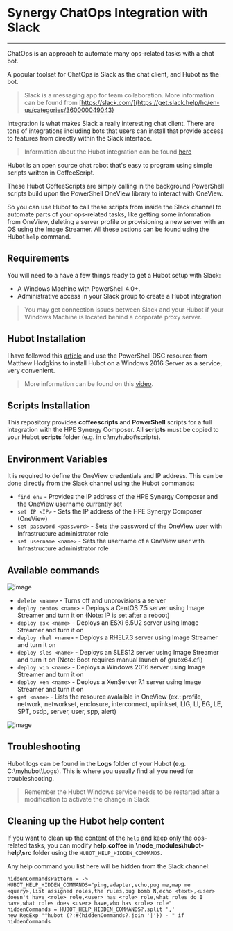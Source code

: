 # Synergy ChatOps Integration with Slack
----

ChatOps is an approach to automate many ops-related tasks with a chat bot. 

A popular toolset for ChatOps is Slack as the chat client, and Hubot as the bot.

> Slack is a messaging app for team collaboration. More information can be found from [https://slack.com/](https://get.slack.help/hc/en-us/categories/360000049043)

Integration is what makes Slack a really interesting chat client. There are tons of integrations including bots that users can install that provide access to features from directly within the Slack interface. 

> Information about the Hubot integration can be found [here](https://slack.com/apps/A0F7XDU93-hubot)
 
Hubot is an open source chat robot that's easy to program using simple scripts written in CoffeeScript. 

These Hubot CoffeeScripts are simply calling in the background PowerShell scripts build upon the PowerShell OneView library to interact with OneView. 

So you can use Hubot to call these scripts from inside the Slack channel to automate parts of your ops-related tasks, like getting some information from OneView, deleting a server profile or provisioning a new server with an OS using the Image Streamer. All these actions can be found using the Hubot ``help`` command.

## Requirements
You will need to a have a few things ready to get a Hubot setup with Slack:

* A Windows Machine with PowerShell 4.0+. 
* Administrative access in your Slack group to create a Hubot integration

> You may get connection issues between Slack and your Hubot if your Windows Machine is located behind a corporate proxy server.


## Hubot Installation
I have followed this [article](https://hodgkins.io/chatops-on-windows-with-hubot-and-powershell) and use the PowerShell DSC resource from Matthew Hodgkins to install Hubot on a Windows 2016 Server as a service, very convenient. 
> More information can be found on this [video](https://www.youtube.com/watch?v=Gh-vYprIo7c).

## Scripts Installation
This repository provides **coffeescripts** and **PowerShell** scripts for a full integration with the HPE Synergy Composer. 
All **scripts** must be copied to your Hubot **scripts** folder (e.g. in c:\myhubot\scripts).  

## Environment Variables
It is required to define the OneView credentials and IP address. This can be done directly from the Slack channel using the Hubot commands: 
 
* `find env` - Provides the IP address of the HPE Synergy Composer and the OneView username currently set  
* `set IP <IP>` - Sets the IP address of the HPE Synergy Composer (OneView)
* `set password <password>` - Sets the password of the OneView user with Infrastructure administrator role  
* `set username <name>` - Sets the username of a OneView user with Infrastructure administrator role

## Available commands
![image](https://user-images.githubusercontent.com/13134334/59289144-aa6f6480-8c75-11e9-80f4-1e3341990573.png)
* `delete <name>` - Turns off and unprovisions a server
* `deploy centos <name>` - Deploys a CentOS 7.5 server using Image Streamer and turn it on (Note: IP is set after a reboot)
* `deploy esx <name>` - Deploys an ESXi 6.5U2 server using Image Streamer and turn it on
* `deploy rhel <name>` - Deploys a RHEL7.3 server using Image Streamer and turn it on
* `deploy sles <name>` - Deploys an SLES12 server using Image Streamer and turn it on (Note: Boot requires manual launch of grubx64.efi)
* `deploy win <name>` - Deploys a Windows 2016 server using Image Streamer and turn it on
* `deploy xen <name>` - Deploys a XenServer 7.1 server using Image Streamer and turn it on
* `get <name>` - Lists the resource avalaible in OneView (ex.: profile, network, networkset, enclosure, interconnect, uplinkset, LIG, LI, EG, LE, SPT, osdp, server, user, spp, alert)

![image](https://user-images.githubusercontent.com/13134334/59289341-1f429e80-8c76-11e9-85bc-f3850812c78c.png)


## Troubleshooting
Hubot logs can be found in the **Logs** folder of your Hubot (e.g. C:\myhubot\Logs). This is where you usually find all you need for troubleshooting.

> Remember the Hubot Windows service needs to be restarted after a modification to activate the change in Slack

## Cleaning up the Hubot help content
If you want to clean up the content of the ``help`` and keep only the ops-related tasks, you can modify **help.coffee** in **\node_modules\hubot-help\src** folder using the ``HUBOT_HELP_HIDDEN_COMMANDS``.   

Any help command you list here will be hidden from the Slack channel:

```
hiddenCommandsPattern = -> HUBOT_HELP_HIDDEN_COMMANDS="ping,adapter,echo,pug me,map me <query>,list assigned roles,the rules,pug bomb N,echo <text>,<user> doesn't have <role> role,<user> has <role> role,what roles do I have,what roles does <user> have,who has <role> role"
hiddenCommands = HUBOT_HELP_HIDDEN_COMMANDS?.split ','
new RegExp "^hubot (?:#{hiddenCommands?.join '|'}) - " if hiddenCommands
```
